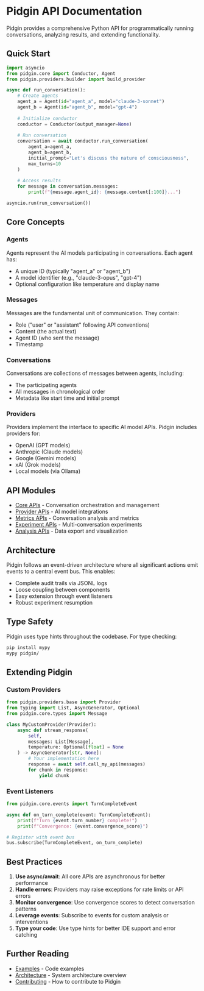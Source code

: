 # Pidgin API Documentation

Pidgin provides a comprehensive Python API for programmatically running conversations, analyzing results, and extending functionality.

## Quick Start

```python
import asyncio
from pidgin.core import Conductor, Agent
from pidgin.providers.builder import build_provider

async def run_conversation():
    # Create agents
    agent_a = Agent(id="agent_a", model="claude-3-sonnet")
    agent_b = Agent(id="agent_b", model="gpt-4")
    
    # Initialize conductor
    conductor = Conductor(output_manager=None)
    
    # Run conversation
    conversation = await conductor.run_conversation(
        agent_a=agent_a,
        agent_b=agent_b,
        initial_prompt="Let's discuss the nature of consciousness",
        max_turns=10
    )
    
    # Access results
    for message in conversation.messages:
        print(f"{message.agent_id}: {message.content[:100]}...")

asyncio.run(run_conversation())
```

## Core Concepts

### Agents
Agents represent the AI models participating in conversations. Each agent has:
- A unique ID (typically "agent_a" or "agent_b")
- A model identifier (e.g., "claude-3-opus", "gpt-4")
- Optional configuration like temperature and display name

### Messages
Messages are the fundamental unit of communication. They contain:
- Role ("user" or "assistant" following API conventions)
- Content (the actual text)
- Agent ID (who sent the message)
- Timestamp

### Conversations
Conversations are collections of messages between agents, including:
- The participating agents
- All messages in chronological order
- Metadata like start time and initial prompt

### Providers
Providers implement the interface to specific AI model APIs. Pidgin includes providers for:
- OpenAI (GPT models)
- Anthropic (Claude models)
- Google (Gemini models)
- xAI (Grok models)
- Local models (via Ollama)

## API Modules

- [Core APIs](core.md) - Conversation orchestration and management
- [Provider APIs](providers.md) - AI model integrations
- [Metrics APIs](metrics.md) - Conversation analysis and metrics
- [Experiment APIs](experiments.md) - Multi-conversation experiments
- [Analysis APIs](analysis.md) - Data export and visualization

## Architecture

Pidgin follows an event-driven architecture where all significant actions emit events to a central event bus. This enables:

- Complete audit trails via JSONL logs
- Loose coupling between components
- Easy extension through event listeners
- Robust experiment resumption

## Type Safety

Pidgin uses type hints throughout the codebase. For type checking:

```bash
pip install mypy
mypy pidgin/
```

## Extending Pidgin

### Custom Providers

```python
from pidgin.providers.base import Provider
from typing import List, AsyncGenerator, Optional
from pidgin.core.types import Message

class MyCustomProvider(Provider):
    async def stream_response(
        self, 
        messages: List[Message], 
        temperature: Optional[float] = None
    ) -> AsyncGenerator[str, None]:
        # Your implementation here
        response = await self.call_my_api(messages)
        for chunk in response:
            yield chunk
```

### Event Listeners

```python
from pidgin.core.events import TurnCompleteEvent

async def on_turn_complete(event: TurnCompleteEvent):
    print(f"Turn {event.turn_number} complete!")
    print(f"Convergence: {event.convergence_score}")

# Register with event bus
bus.subscribe(TurnCompleteEvent, on_turn_complete)
```

## Best Practices

1. **Use async/await**: All core APIs are asynchronous for better performance
2. **Handle errors**: Providers may raise exceptions for rate limits or API errors
3. **Monitor convergence**: Use convergence scores to detect conversation patterns
4. **Leverage events**: Subscribe to events for custom analysis or interventions
5. **Type your code**: Use type hints for better IDE support and error catching

## Further Reading

- [Examples](https://github.com/nicholas-lange/pidgin/tree/main/examples) - Code examples
- [Architecture](../ARCHITECTURE.md) - System architecture overview
- [Contributing](../CONTRIBUTING.md) - How to contribute to Pidgin